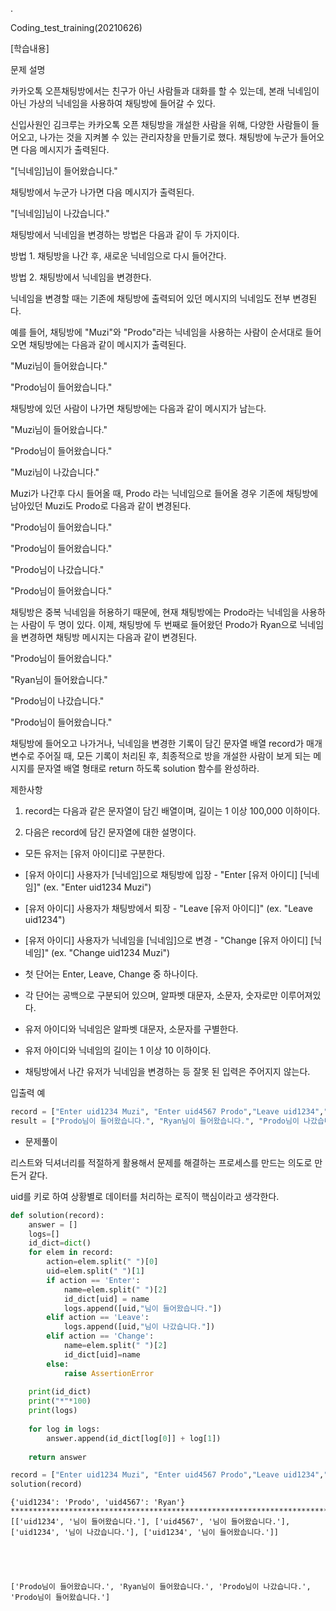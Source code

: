 .

Coding_test_training(20210626)

[학습내용]

문제 설명

카카오톡 오픈채팅방에서는 친구가 아닌 사람들과 대화를 할 수 있는데, 본래 닉네임이 아닌 가상의 닉네임을 사용하여 채팅방에 들어갈 수 있다.

신입사원인 김크루는 카카오톡 오픈 채팅방을 개설한 사람을 위해, 다양한 사람들이 들어오고, 나가는 것을 지켜볼 수 있는 관리자창을 만들기로 했다. 채팅방에 누군가 들어오면 다음 메시지가 출력된다.

"[닉네임]님이 들어왔습니다."

채팅방에서 누군가 나가면 다음 메시지가 출력된다.

"[닉네임]님이 나갔습니다."

채팅방에서 닉네임을 변경하는 방법은 다음과 같이 두 가지이다.

방법 1. 채팅방을 나간 후, 새로운 닉네임으로 다시 들어간다.

방법 2. 채팅방에서 닉네임을 변경한다.

닉네임을 변경할 때는 기존에 채팅방에 출력되어 있던 메시지의 닉네임도 전부 변경된다.

예를 들어, 채팅방에 "Muzi"와 "Prodo"라는 닉네임을 사용하는 사람이 순서대로 들어오면 채팅방에는 다음과 같이 메시지가 출력된다.

"Muzi님이 들어왔습니다."

"Prodo님이 들어왔습니다."

채팅방에 있던 사람이 나가면 채팅방에는 다음과 같이 메시지가 남는다.

"Muzi님이 들어왔습니다."

"Prodo님이 들어왔습니다."

"Muzi님이 나갔습니다."

Muzi가 나간후 다시 들어올 때, Prodo 라는 닉네임으로 들어올 경우 기존에 채팅방에 남아있던 Muzi도 Prodo로 다음과 같이 변경된다.

"Prodo님이 들어왔습니다."

"Prodo님이 들어왔습니다."

"Prodo님이 나갔습니다."

"Prodo님이 들어왔습니다."

채팅방은 중복 닉네임을 허용하기 때문에, 현재 채팅방에는 Prodo라는 닉네임을 사용하는 사람이 두 명이 있다. 이제, 채팅방에 두 번째로 들어왔던 Prodo가 Ryan으로 닉네임을 변경하면 채팅방 메시지는 다음과 같이 변경된다.

"Prodo님이 들어왔습니다."

"Ryan님이 들어왔습니다."

"Prodo님이 나갔습니다."

"Prodo님이 들어왔습니다."

채팅방에 들어오고 나가거나, 닉네임을 변경한 기록이 담긴 문자열 배열 record가 매개변수로 주어질 때, 모든 기록이 처리된 후, 최종적으로 방을 개설한 사람이 보게 되는 메시지를 문자열 배열 형태로 return 하도록 solution 함수를 완성하라.

제한사항

1) record는 다음과 같은 문자열이 담긴 배열이며, 길이는 1 이상 100,000 이하이다.

2) 다음은 record에 담긴 문자열에 대한 설명이다.


- 모든 유저는 [유저 아이디]로 구분한다.


- [유저 아이디] 사용자가 [닉네임]으로 채팅방에 입장 - "Enter [유저 아이디] [닉네임]" (ex. "Enter uid1234 Muzi")


- [유저 아이디] 사용자가 채팅방에서 퇴장 - "Leave [유저 아이디]" (ex. "Leave uid1234")


- [유저 아이디] 사용자가 닉네임을 [닉네임]으로 변경 - "Change [유저 아이디] [닉네임]" (ex. "Change uid1234 Muzi")


- 첫 단어는 Enter, Leave, Change 중 하나이다.


- 각 단어는 공백으로 구분되어 있으며, 알파벳 대문자, 소문자, 숫자로만 이루어져있다.


- 유저 아이디와 닉네임은 알파벳 대문자, 소문자를 구별한다.


- 유저 아이디와 닉네임의 길이는 1 이상 10 이하이다.


- 채팅방에서 나간 유저가 닉네임을 변경하는 등 잘못 된 입력은 주어지지 않는다.

입출력 예


```python
record = ["Enter uid1234 Muzi", "Enter uid4567 Prodo","Leave uid1234","Enter uid1234 Prodo","Change uid4567 Ryan"]
result = ["Prodo님이 들어왔습니다.", "Ryan님이 들어왔습니다.", "Prodo님이 나갔습니다.", "Prodo님이 들어왔습니다."]
```

- 문제풀이

리스트와 딕셔너리를 적절하게 활용해서 문제를 해결하는 프로세스를 만드는 의도로 만든거 같다.

uid를 키로 하여 상황별로 데이터를 처리하는 로직이 핵심이라고 생각한다.


```python
def solution(record):
    answer = []
    logs=[]
    id_dict=dict()
    for elem in record:
        action=elem.split(" ")[0]
        uid=elem.split(" ")[1]
        if action == 'Enter':
            name=elem.split(" ")[2]
            id_dict[uid] = name
            logs.append([uid,"님이 들어왔습니다."])
        elif action == 'Leave':
            logs.append([uid,"님이 나갔습니다."])
        elif action == 'Change':
            name=elem.split(" ")[2]
            id_dict[uid]=name
        else:
            raise AssertionError
    
    print(id_dict)
    print("*"*100)
    print(logs)
    
    for log in logs:
        answer.append(id_dict[log[0]] + log[1])   
    
    return answer

record = ["Enter uid1234 Muzi", "Enter uid4567 Prodo","Leave uid1234","Enter uid1234 Prodo","Change uid4567 Ryan"]
solution(record)
```

    {'uid1234': 'Prodo', 'uid4567': 'Ryan'}
    ****************************************************************************************************
    [['uid1234', '님이 들어왔습니다.'], ['uid4567', '님이 들어왔습니다.'], ['uid1234', '님이 나갔습니다.'], ['uid1234', '님이 들어왔습니다.']]
    




    ['Prodo님이 들어왔습니다.', 'Ryan님이 들어왔습니다.', 'Prodo님이 나갔습니다.', 'Prodo님이 들어왔습니다.']



